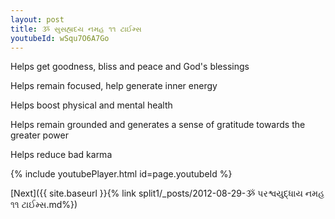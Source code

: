 ```yaml
---
layout: post
title: ૐ સુસહ્યદય નમહ ૧૧ ટાઈમ્સ
youtubeId: wSqu7O6A7Go
---
```

 
 
Helps get goodness, bliss and peace and God's blessings
 
Helps remain focused, help generate inner energy 
 
Helps boost physical and mental health 
 
Helps remain grounded and generates a sense of gratitude towards the greater power 
 
Helps reduce bad karma
 
 
 
 


{% include youtubePlayer.html id=page.youtubeId %}
 
[Next]({{ site.baseurl }}{% link  split1/_posts/2012-08-29-ૐ પરશ્વયુદ્ધાય નમહ ૧૧ ટાઈમ્સ.md%})
 
